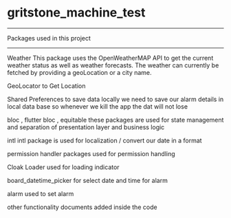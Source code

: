 # gritstone_machine_test
---------------------------------------------------------------------------------------------
Packages used in this project 
*****************************
Weather 
This package uses the OpenWeatherMAP API to get the current weather status as well as weather forecasts.
The weather can currently be fetched by providing a geoLocation or a city name.

GeoLocator
to Get Location

Shared Preferences  to save data locally 
we need to save our alarm details in local data base so whenever we kill the app the dat will not lose

bloc , flutter bloc , equitable
these packages are used for state management and separation of presentation layer and business logic

intl 
intl package is used for localization / convert our date in a format

permission handler packages used for permission handling

Cloak Loader
used for loading indicator

board_datetime_picker
for select date and time for alarm

alarm 
used to set alarm


other functionality documents added inside the code